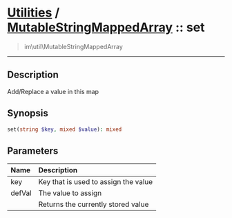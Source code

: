# [Utilities](util.md) / [MutableStringMappedArray](util-MutableStringMappedArray.md) :: set
 > im\util\MutableStringMappedArray
____

## Description
Add/Replace a value in this map

## Synopsis
```php
set(string $key, mixed $value): mixed
```

## Parameters
| Name | Description |
| :--- | :---------- |
| key | Key that is used to assign the value |
| defVal | The value to assign |
|  | Returns the currently stored value |
